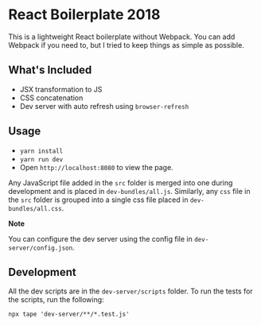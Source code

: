 # React Boilerplate 2018

This is a lightweight React boilerplate without Webpack. You can add Webpack if you need to, but I tried to keep things as simple as possible.

## What's Included

- JSX transformation to JS
- CSS concatenation
- Dev server with auto refresh using `browser-refresh`

## Usage

- `yarn install`
- `yarn run dev`
- Open `http://localhost:8080` to view the page.

Any JavaScript file added in the `src` folder is merged into one during development and is placed in `dev-bundles/all.js`. Similarly, any `css` file in the `src` folder is grouped into a single css file placed in `dev-bundles/all.css`.

**Note**

You can configure the dev server using the config file in `dev-server/config.json`.

## Development

All the dev scripts are in the `dev-server/scripts` folder. To run the tests for the scripts, run the following:

```
npx tape 'dev-server/**/*.test.js'
```
